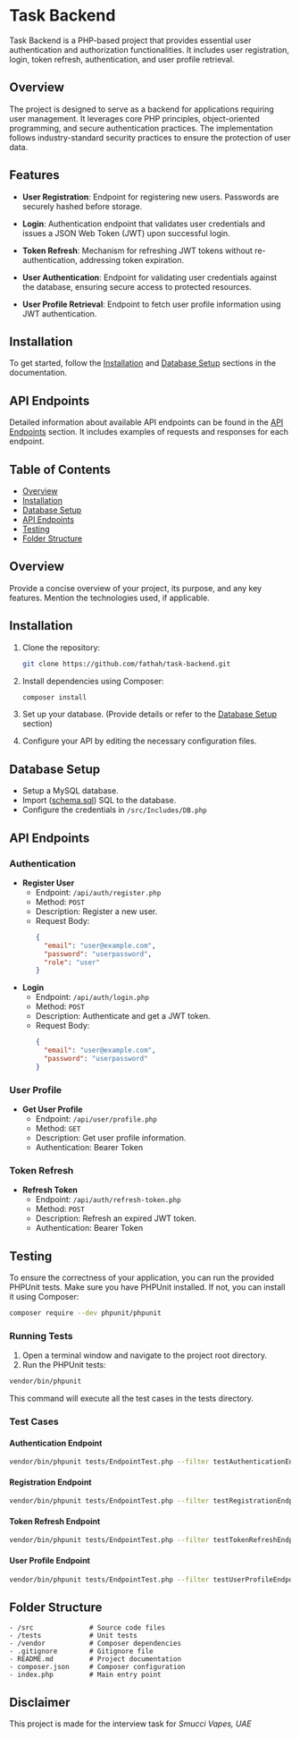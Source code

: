 # Task Backend

Task Backend is a PHP-based project that provides essential user authentication and authorization functionalities. It includes user registration, login, token refresh, authentication, and user profile retrieval.


## Overview

The project is designed to serve as a backend for applications requiring user management. It leverages core PHP principles, object-oriented programming, and secure authentication practices. The implementation follows industry-standard security practices to ensure the protection of user data.

## Features

- **User Registration**: Endpoint for registering new users. Passwords are securely hashed before storage.

- **Login**: Authentication endpoint that validates user credentials and issues a JSON Web Token (JWT) upon successful login.

- **Token Refresh**: Mechanism for refreshing JWT tokens without re-authentication, addressing token expiration.

- **User Authentication**: Endpoint for validating user credentials against the database, ensuring secure access to protected resources.

- **User Profile Retrieval**: Endpoint to fetch user profile information using JWT authentication.

## Installation

To get started, follow the [Installation](#installation) and [Database Setup](#database-setup) sections in the documentation.

## API Endpoints

Detailed information about available API endpoints can be found in the [API Endpoints](#api-endpoints) section. It includes examples of requests and responses for each endpoint.




## Table of Contents

- [Overview](#overview)
- [Installation](#installation)
- [Database Setup](#database-setup)
- [API Endpoints](#api-endpoints)
- [Testing](#testing)
- [Folder Structure](#folder-structure)


## Overview

Provide a concise overview of your project, its purpose, and any key features. Mention the technologies used, if applicable.

## Installation

1. Clone the repository:

   ```bash
   git clone https://github.com/fathah/task-backend.git
   ```

2. Install dependencies using Composer:
     ```bash
    composer install
    ```

3. Set up your database. (Provide details or refer to the [Database Setup](#database-setup) section)

4. Configure your API by editing the necessary configuration files.

## Database Setup

* Setup a MySQL database.
* Import ([schema.sql](schema.sql)) SQL to the database.
* Configure the credentials in `/src/Includes/DB.php`



## API Endpoints
### Authentication

- **Register User**
  - Endpoint: `/api/auth/register.php`
  - Method: `POST`
  - Description: Register a new user.
  - Request Body:
    ```json
    {
      "email": "user@example.com",
      "password": "userpassword",
      "role": "user"
    }
    ```
- **Login**
  - Endpoint: `/api/auth/login.php`
  - Method: `POST`
  - Description: Authenticate and get a JWT token.
  - Request Body:
    ```json
    {
      "email": "user@example.com",
      "password": "userpassword"
    }
    ```

### User Profile

- **Get User Profile**
  - Endpoint: `/api/user/profile.php`
  - Method: `GET`
  - Description: Get user profile information.
  - Authentication: Bearer Token

### Token Refresh

- **Refresh Token**
  - Endpoint: `/api/auth/refresh-token.php`
  - Method: `POST`
  - Description: Refresh an expired JWT token.
  - Authentication: Bearer Token

## Testing
To ensure the correctness of your application, you can run the provided PHPUnit tests. Make sure you have PHPUnit installed. If not, you can install it using Composer:

```bash
composer require --dev phpunit/phpunit
```

### Running Tests
1. Open a terminal window and navigate to the project root directory.
2. Run the PHPUnit tests:
```bash
vendor/bin/phpunit
```

This command will execute all the test cases in the tests directory.

### Test Cases
#### Authentication Endpoint
```bash
vendor/bin/phpunit tests/EndpointTest.php --filter testAuthenticationEndpoint
```
#### Registration Endpoint
```bash
vendor/bin/phpunit tests/EndpointTest.php --filter testRegistrationEndpoint
```

#### Token Refresh Endpoint
```bash
vendor/bin/phpunit tests/EndpointTest.php --filter testTokenRefreshEndpoint
```

#### User Profile Endpoint
```bash
vendor/bin/phpunit tests/EndpointTest.php --filter testUserProfileEndpoint
```

## Folder Structure

```
- /src              # Source code files
- /tests            # Unit tests
- /vendor           # Composer dependencies
- .gitignore        # Gitignore file
- README.md         # Project documentation
- composer.json     # Composer configuration
- index.php         # Main entry point
```

## Disclaimer
This project is made for the interview task for _Smucci Vapes, UAE_